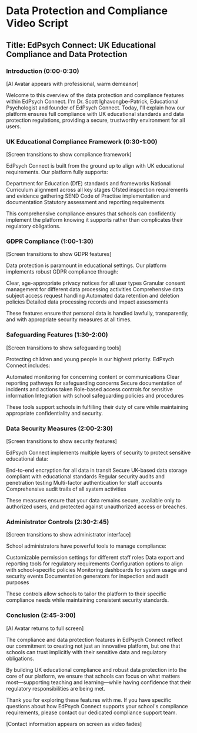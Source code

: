 # Data Protection and Compliance Video Script

## Title: EdPsych Connect: UK Educational Compliance and Data Protection

### Introduction (0:00-0:30)
[AI Avatar appears with professional, warm demeanor]

Welcome to this overview of the data protection and compliance features within EdPsych Connect. I'm Dr. Scott Ighavongbe-Patrick, Educational Psychologist and founder of EdPsych Connect. Today, I'll explain how our platform ensures full compliance with UK educational standards and data protection regulations, providing a secure, trustworthy environment for all users.

### UK Educational Compliance Framework (0:30-1:00)
[Screen transitions to show compliance framework]

EdPsych Connect is built from the ground up to align with UK educational requirements. Our platform fully supports:

Department for Education (DfE) standards and frameworks
National Curriculum alignment across all key stages
Ofsted inspection requirements and evidence gathering
SEND Code of Practise implementation and documentation
Statutory assessment and reporting requirements

This comprehensive compliance ensures that schools can confidently implement the platform knowing it supports rather than complicates their regulatory obligations.

### GDPR Compliance (1:00-1:30)
[Screen transitions to show GDPR features]

Data protection is paramount in educational settings. Our platform implements robust GDPR compliance through:

Clear, age-appropriate privacy notices for all user types
Granular consent management for different data processing activities
Comprehensive data subject access request handling
Automated data retention and deletion policies
Detailed data processing records and impact assessments

These features ensure that personal data is handled lawfully, transparently, and with appropriate security measures at all times.

### Safeguarding Features (1:30-2:00)
[Screen transitions to show safeguarding tools]

Protecting children and young people is our highest priority. EdPsych Connect includes:

Automated monitoring for concerning content or communications
Clear reporting pathways for safeguarding concerns
Secure documentation of incidents and actions taken
Role-based access controls for sensitive information
Integration with school safeguarding policies and procedures

These tools support schools in fulfilling their duty of care while maintaining appropriate confidentiality and security.

### Data Security Measures (2:00-2:30)
[Screen transitions to show security features]

EdPsych Connect implements multiple layers of security to protect sensitive educational data:

End-to-end encryption for all data in transit
Secure UK-based data storage compliant with educational standards
Regular security audits and penetration testing
Multi-factor authentication for staff accounts
Comprehensive audit trails of all system activities

These measures ensure that your data remains secure, available only to authorized users, and protected against unauthorized access or breaches.

### Administrator Controls (2:30-2:45)
[Screen transitions to show administrator interface]

School administrators have powerful tools to manage compliance:

Customizable permission settings for different staff roles
Data export and reporting tools for regulatory requirements
Configuration options to align with school-specific policies
Monitoring dashboards for system usage and security events
Documentation generators for inspection and audit purposes

These controls allow schools to tailor the platform to their specific compliance needs while maintaining consistent security standards.

### Conclusion (2:45-3:00)
[AI Avatar returns to full screen]

The compliance and data protection features in EdPsych Connect reflect our commitment to creating not just an innovative platform, but one that schools can trust implicitly with their sensitive data and regulatory obligations.

By building UK educational compliance and robust data protection into the core of our platform, we ensure that schools can focus on what matters most—supporting teaching and learning—while having confidence that their regulatory responsibilities are being met.

Thank you for exploring these features with me. If you have specific questions about how EdPsych Connect supports your school's compliance requirements, please contact our dedicated compliance support team.

[Contact information appears on screen as video fades]
